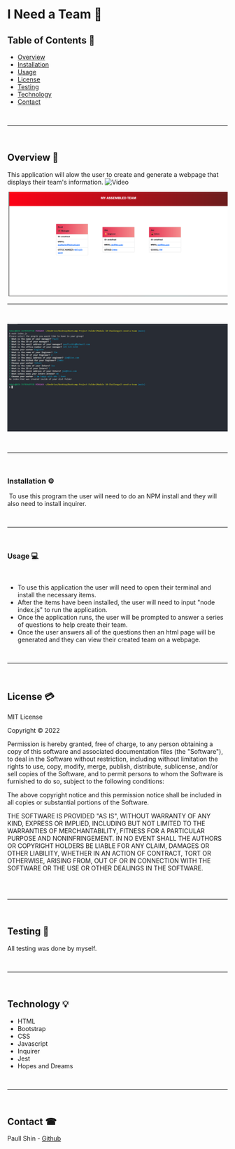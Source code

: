 # __I Need a Team__ 🤝

## __Table of Contents__ 📄
* [Overview](#overview-🔎)
* [Installation](#installation-⚙️)
* [Usage](#usage-💻)
* [License](#license-💳)
* [Testing](#testing-📝)
* [Technology](#technology-💡)
* [Contact](#contact-☎)


<br>
<hr>
<br>

## __Overview__ 🔎

This application will alow the user to create and generate a webpage that displays their team's information.
![Video](https://drive.google.com/file/d/1mpCUr8P6nnR5R2zfeZDnk90TGaCq9eGF/view)

![screenshots](./src/img/Screenshot%202023-02-07%2015.13.50.png)

<hr>
<br>

![screenshots](./src/img/Screenshot%202023-02-07%2015.13.56.png)

<br>
<hr>
<br>

### __Installation__ ⚙️
​
To use this program the user will need to do an NPM install and they will also need to install inquirer.

<br>
<hr>
<br>

### __Usage__ 💻
<br>

* To use this application the user will need to open their terminal and install the necessary items. 
* After the items have been installed, the user will need to input "node index.js" to run the application. 
* Once the application runs, the user will be prompted to answer a series of questions to help create their team. 
* Once the user answers all of the questions then an html page will be generated and they can view their created team on a webpage.

<br>
<hr>
<br>

## __License__ 💳
MIT License

Copyright © 2022

Permission is hereby granted, free of charge, to any person obtaining a copy of this software and associated documentation files (the "Software"), to deal in the Software without restriction, including without limitation the rights to use, copy, modify, merge, publish, distribute, sublicense, and/or sell copies of the Software, and to permit persons to whom the Software is furnished to do so, subject to the following conditions:

The above copyright notice and this permission notice shall be included in all copies or substantial portions of the Software.

THE SOFTWARE IS PROVIDED "AS IS", WITHOUT WARRANTY OF ANY KIND, EXPRESS OR IMPLIED, INCLUDING BUT NOT LIMITED TO THE WARRANTIES OF MERCHANTABILITY, FITNESS FOR A PARTICULAR PURPOSE AND NONINFRINGEMENT. IN NO EVENT SHALL THE AUTHORS OR COPYRIGHT HOLDERS BE LIABLE FOR ANY CLAIM, DAMAGES OR OTHER LIABILITY, WHETHER IN AN ACTION OF CONTRACT, TORT OR OTHERWISE, ARISING FROM, OUT OF OR IN CONNECTION WITH THE SOFTWARE OR THE USE OR OTHER DEALINGS IN THE SOFTWARE.


<br>
​<hr>
<br>

## __Testing__ 📝
All testing was done by myself.


<br>
<hr>
<br>

## __Technology__ 💡

* HTML
* Bootstrap
* CSS
* Javascript
* Inquirer
* Jest
* Hopes and Dreams

<br>
<hr>
<br>

## __Contact__ ☎

Paull Shin - [Github](https://github.com/paullsshin)
